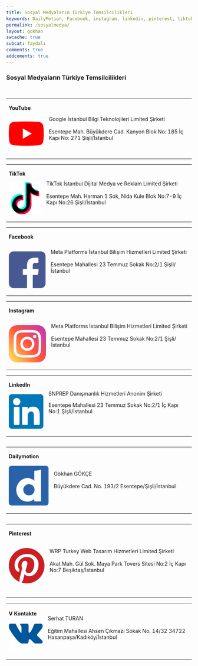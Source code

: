 ```yaml
---
title: Sosyal Medyaların Türkiye Temsilcilikleri
keywords: DailyMotion, Facebook, instagram, linkedin, pinterest, tiktok, vk, youtube
permalink: /sosyalmedya/
layout: gokhan
swcache: true
subcat: faydalı
comments: true
addcoments: true
---
```


<div class="card-header">
        <h3 class="card-title">Sosyal Medyaların Türkiye Temsilcilikleri</h3> <br>
</div>
<div>
        <div>
            <div class="card">
                <div class="table-wrap">
                    <table>
                        <tbody>
                            <tr>
                                <td width="158">
                                    <p><b>YouTube</b></p>
                                    <p><img src="/assets/posts/ekler/youtube.png"><br></p>
                                </td>
                                <td width="926">
                                    <p><span class="markedContent"><span role="presentation" dir="ltr"><br>Google İstanbul Bilgi Teknolojileri Limited Şirketi<br></span><br role="presentation"><span role="presentation" dir="ltr">Esentepe Mah. Büyükdere Cad. Kanyon Blok No: 185 İç Kapı No: 271 Şişli/İstanbul</span><br><span role="presentation" dir="ltr"><br></span></span></p>
                                </td>
                            </tr>
                        </tbody>
                    </table>
                </div>
            </div>
        </div>
        <div>
            <div class="card">
                <div class="table-wrap">
                    <table>
                        <tbody>
                            <tr>
                                <td width="158">
                                    <p><b>TikTok</b></p>
                                    <p><img src="/assets/posts/ekler/tiktok.png"><br></p>
                                </td>
                                <td width="926">
                                    <p><span class="markedContent"><span role="presentation" dir="ltr"><br>TikTok İstanbul Dijital Medya ve Reklam Limited Şirketi</span><br><br role="presentation"><span role="presentation" dir="ltr">Esentepe Mah. Harman 1 Sok, Nida Kule Blok No:7-9 İç Kapı No:26 Şişli/İstanbul</span><br><span role="presentation" dir="ltr"><br></span></span></p>
                                </td>
                            </tr>
                        </tbody>
                    </table>
                </div>
            </div>
        </div>
        <div>
            <div class="card">
                <div class="table-wrap">
                    <table>
                        <tbody>
                            <tr>
                                <td width="158">
                                    <p><b>Facebook<br><br></b></p>
                                    <p><img src="/assets/posts/ekler/facebook.png"><br></p>
                                </td>
                                <td width="926">
                                    <p><span class="markedContent"><span role="presentation" dir="ltr"><br>Meta Platforms İstanbul Bilişim Hizmetleri Limited Şirketi</span><br><br role="presentation"><span role="presentation" dir="ltr">Esentepe Mahallesi 23 Temmuz Sokak No:2/1 Şişli/İstanbul</span><br></span><br></p>
                                </td>
                            </tr>
                        </tbody>
                    </table>
                </div>
            </div>
        </div>
        <div>
            <div class="card">
                <div class="table-wrap">
                    <table>
                        <tbody>
                            <tr>
                                <td width="158">
                                    <p><b>Instagram<br><br></b></p>
                                    <p><img src="/assets/posts/ekler/instagram.png"><br></p>
                                </td>
                                <td width="926">
                                    <p><span class="markedContent"><span role="presentation" dir="ltr"><br>Meta Platforms İstanbul Bilişim Hizmetleri Limited Şirketi</span><br><br role="presentation"><span role="presentation" dir="ltr">Esentepe Mahallesi 23 Temmuz Sokak No:2/1 Şişli/İstanbul</span><br><br></span></p>
                                </td>
                            </tr>
                        </tbody>
                    </table>
                </div>
            </div>
        </div>
        <div>
            <div class="card">
                <div class="table-wrap">
                    <table>
                        <tbody>
                            <tr>
                                <td width="158">
                                    <p><b>LinkedIn<br><br></b><img src="/assets/posts/ekler/linkedin.png"><b><br></b></p>
                                </td>
                                <td width="926">
                                    <p><span class="markedContent"><span role="presentation" dir="ltr"><br>SNPREP Danışmanlık Hizmetleri Anonim Şirketi</span></span></p>
                                    <p><span class="markedContent"><span role="presentation" dir="ltr">Esentepe Mahallesi 23 Temmuz Sokak No:2/1 İç Kapı No:1 Şişli/İstanbul</span><br><br role="presentation"><br><span role="presentation" dir="ltr"></span></span></p>
                                </td>
                            </tr>
                        </tbody>
                    </table>
                </div>
                <div class="table-wrap">
                    <table></table>
                </div>
            </div>
        </div>
        <div>
            <div class="card">
                <div class="table-wrap">
                    <table>
                        <tbody>
                            <tr>
                                <td width="158">
                                    <p><b>Dailymotion<br><br></b><img src="/assets/posts/ekler/dailymotion.png"><b><br></b></p>
                                </td>
                                <td width="926">
                                    <p><span class="markedContent"><span role="presentation" dir="ltr"><br>Gökhan GÖKÇE<br></span><br role="presentation"><span role="presentation" dir="ltr">Büyükdere Cad. No. 193/2 Esentepe/Şişli/İstanbul</span><br><br><span role="presentation" dir="ltr"></span></span></p>
                                </td>
                            </tr>
                        </tbody>
                    </table>
                </div>
                <div class="table-wrap">
                    <table>
                        <tbody></tbody>
                    </table>
                </div>
            </div>
        </div>
        <div>
            <div class="card">
                <div class="table-wrap">
                    <table>
                        <tbody>
                            <tr>
                                <td width="158">
                                    <p><b>Pinterest<br></b><br></p>
                                    <p><img src="/assets/posts/ekler/pinterest.png"><br><br></p>
                                </td>
                                <td width="926">
                                    <p><span class="markedContent"><span role="presentation" dir="ltr"><br>WRP Turkey Web Tasarım Hizmetleri Limited Şirketi</span><br><br role="presentation"><span role="presentation" dir="ltr">Akat Mah. Gül Sok. Maya Park Tovers Sitesi No:2 İç Kapı No:7 Beşiktaş/İstanbul<br></span><br><span role="presentation" dir="ltr"></span></span></p>
                                </td>
                            </tr>
                        </tbody>
                    </table>
                </div>
            </div>
        </div>
        <div>
            <div class="card">
                <div class="table-wrap">
                    <table>
                        <tbody>
                            <tr>
                                <td width="158">
                                    <p><b>V Kontakte</b><img src="/assets/posts/ekler/vk.png"><br></p>
                                </td>
                                <td width="926">
                                    <p><span class="markedContent"><span role="presentation" dir="ltr"><br>Serhat TURAN</span><br><br role="presentation"><span role="presentation" dir="ltr">Eğitim Mahallesi Ahsen Çıkmazı Sokak No. 14/32 34722 Hasanpaşa/Kadıköy/İstanbul</span><br><br role="presentation"><br><span role="presentation" dir="ltr"></span></span></p>
                                </td>
                            </tr>
                        </tbody>
                    </table>
                </div>
            </div>
        </div>
    </div>
